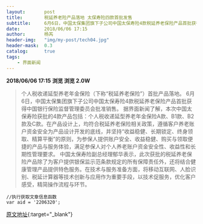 ```yaml
---
layout:       post
title:        税延养老险产品落地 太保寿险四款首批发售
subtitle:     6月6日，中国太保集团旗下子公司中国太保寿险4款税延养老保险产品首批获得中国银行保险监督管理委员会批准销售。
date:         2018/06/06 17:15
author:       杨芮
header-img:   "img/my-post/tech04.jpg"
header-mask:  0.3
catalog:      true
tags:
    - 界面新闻
---
```


**2018/06/06 17:15**  **浏览 浏览 2.0W**

> 个人税收递延型养老年金保险（下称“税延养老保险”）首批产品落地。
6月6日，中国太保集团旗下子公司中国太保寿险4款税延养老保险产品首批获得中国银行保险监督管理委员会批准销售。
据界面新闻了解，本次中国太保寿险获批的4款产品包括：个人税收递延型养老年金保险A款、B1款、B2款及C款。在产品设计上，均符合税延养老保险相关政策，遵循客户养老账户资金安全为产品设计开发的底线，并坚持“收益稳健、长期锁定、终身领取、精算平衡”的原则，为参保人提供账户安全、收益稳健、购买与领取便捷的产品与服务体验，满足参保人对个人养老账户资金安全性、收益性和长期性管理要求。
中国太保寿险副总经理郁华表示，此次获批的税延养老保险产品除了为客户提供银保监示范条款规定的所有保障责任外，还将结合健康管理产品提供特色服务。在技术与服务准备方面，将移动互联网、人脸识别、税延计算器等技术创新与应用作为重要手段，以技术促服务，优化客户感受，精简操作流程与环节。

	//执行获取文章信息函数
	var aid = '2206320';



[原文地址](http://www.jiemian.com/article/2206320.html){:target="_blank"}


